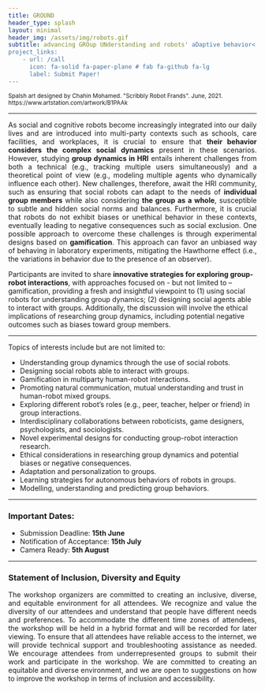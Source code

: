 ```yaml
---
title: GROUND
header_type: splash
layout: minimal
header_img: /assets/img/robots.gif
subtitle: advancing GROup UNderstanding and robots' aDaptive behavior<!--</br> <b>28th August, Hybrid</b>-->
project_links:
    - url: /call
      icon: fa-solid fa-paper-plane # fab fa-github fa-lg
      label: Submit Paper!
---
```


<p class="card-text"><small class="text-muted">Spalsh art designed by Chahin Mohamed. "Scribbly Robot Frands". June, 2021. <a>https://www.artstation.com/artwork/B1PAAk</a></small></p>

---

<p style="text-align: justify;">
As social and cognitive robots become increasingly integrated into our daily lives and are introduced into multi-party contexts such as schools, care facilities, and workplaces, it is crucial to ensure that <b>their behavior considers the complex social dynamics</b> present in these scenarios. However, studying <b>group dynamics in HRI</b> entails inherent challenges from both a technical (e.g., tracking multiple users simultaneously) and a theoretical point of view (e.g., modeling multiple agents who dynamically influence each other). New challenges, therefore, await the HRI community, such as ensuring that social robots can adapt to the needs of <b>individual group members</b> while also considering <b>the group as a whole</b>, susceptible to subtle and hidden social norms and balances. Furthermore, it is crucial that robots do not exhibit biases or unethical behavior in these contexts, eventually leading to negative consequences such as social exclusion. One possible approach to overcome these challenges is through experimental designs based on <b>gamification</b>. This approach can favor an unbiased way of behaving in laboratory experiments, mitigating the Hawthorne effect (i.e., the variations in behavior due to the presence of an observer). 

Participants are invited to share <b>innovative strategies for exploring group-robot interactions</b>, with approaches focused on - but not limited to – gamification, providing a fresh and insightful viewpoint to (1) using social robots for understanding group dynamics; (2) designing social agents able to interact with groups. Additionally, the discussion will involve the ethical implications of researching group dynamics, including potential negative outcomes such as biases toward group members. 
</p>

---

Topics of interests include but are not limited to:
* Understanding group dynamics through the use of social robots.
* Designing social robots able to interact with groups.
* Gamification in multiparty human-robot interactions.
* Promoting natural communication, mutual understanding and trust in human-robot mixed groups.
* Exploring different robot’s roles (e.g., peer, teacher, helper or friend) in group interactions.
* Interdisciplinary collaborations between roboticists, game designers, psychologists, and sociologists.
* Novel experimental designs for conducting group-robot interaction research.
* Ethical considerations in researching group dynamics and potential biases or negative consequences.
* Adaptation and personalization to groups.
* Learning strategies for autonomous behaviors of robots in groups.
* Modelling, understanding and predicting group behaviors.


---

### Important Dates:
* Submission Deadline: **15th June**
* Notification of Acceptance: **15th July**
* Camera Ready: **5th August**

---

### Statement of Inclusion, Diversity and Equity 

<p style="text-align: justify;">
The workshop organizers are committed to creating an inclusive, diverse, and equitable environment for all attendees. We recognize and value the diversity of our attendees and understand that people have different needs and preferences. To accommodate the different time zones of attendees, the workshop will be held in a hybrid format and will be recorded for later viewing. To ensure that all attendees have reliable access to the internet, we will provide technical support and troubleshooting assistance as needed. We encourage attendees from underrepresented groups to submit their work and participate in the workshop. We are committed to creating an equitable and diverse environment, and we are open to suggestions on how to improve the workshop in terms of inclusion and accessibility. 
</p>
